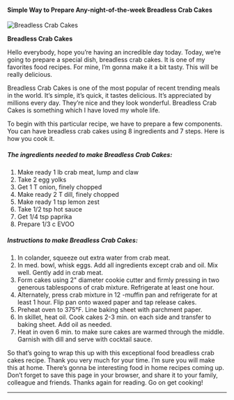             

#### Simple Way to Prepare Any-night-of-the-week Breadless Crab Cakes

![Breadless Crab Cakes](https://img-global.cpcdn.com/recipes/22e042c23d153a7b/751x532cq70/breadless-crab-cakes-recipe-main-photo.jpg)

**Breadless Crab Cakes**

Hello everybody, hope you’re having an incredible day today. Today, we’re going to prepare a special dish, breadless crab cakes. It is one of my favorites food recipes. For mine, I’m gonna make it a bit tasty. This will be really delicious.

Breadless Crab Cakes is one of the most popular of recent trending meals in the world. It’s simple, it’s quick, it tastes delicious. It’s appreciated by millions every day. They’re nice and they look wonderful. Breadless Crab Cakes is something which I have loved my whole life.

To begin with this particular recipe, we have to prepare a few components. You can have breadless crab cakes using 8 ingredients and 7 steps. Here is how you cook it.

##### The ingredients needed to make Breadless Crab Cakes:

1.  Make ready 1 lb crab meat, lump and claw
2.  Take 2 egg yolks
3.  Get 1 T onion, finely chopped
4.  Make ready 2 T dill, finely chopped
5.  Make ready 1 tsp lemon zest
6.  Take 1/2 tsp hot sauce
7.  Get 1/4 tsp paprika
8.  Prepare 1/3 c EVOO

##### Instructions to make Breadless Crab Cakes:

1.  In colander, squeeze out extra water from crab meat.
2.  In med. bowl, whisk eggs. Add all ingredients except crab and oil. Mix well. Gently add in crab meat.
3.  Form cakes using 2" diameter cookie cutter and firmly pressing in two generous tablespoons of crab mixture. Refrigerate at least one hour.
4.  Alternately, press crab mixture in 12 -muffin pan and refrigerate for at least 1 hour. Flip pan onto waxed paper and tap release cakes.
5.  Preheat oven to 375°F. Line baking sheet with parchment paper.
6.  In skillet, heat oil. Cook cakes 2-3 min. on each side and transfer to baking sheet. Add oil as needed.
7.  Heat in oven 6 min. to make sure cakes are warmed through the middle. Garnish with dill and serve with cocktail sauce.

So that’s going to wrap this up with this exceptional food breadless crab cakes recipe. Thank you very much for your time. I’m sure you will make this at home. There’s gonna be interesting food in home recipes coming up. Don’t forget to save this page in your browser, and share it to your family, colleague and friends. Thanks again for reading. Go on get cooking!

* * *
